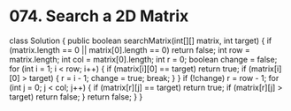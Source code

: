 # 074. Search a 2D Matrix

class Solution { public boolean searchMatrix\(int\[\]\[\] matrix, int target\) { if \(matrix.length == 0 \|\| matrix\[0\].length == 0\) return false; int row = matrix.length; int col = matrix\[0\].length; int r = 0; boolean change = false; for \(int i = 1; i &lt; row; i++\) { if \(matrix\[i\]\[0\] == target\) return true; if \(matrix\[i\]\[0\] &gt; target\) { r = i - 1; change = true; break; } } if \(!change\) r = row - 1; for \(int j = 0; j &lt; col; j++\) { if \(matrix\[r\]\[j\] == target\) return true; if \(matrix\[r\]\[j\] &gt; target\) return false; } return false; } }

